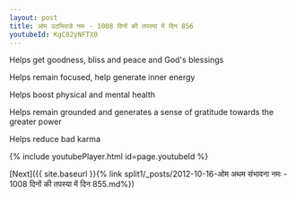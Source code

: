 ```yaml
---
layout: post
title: ओम उठभिदाडे नमः - 1008 दिनों की तपस्या में दिन 856
youtubeId: KgC02yNFTX0
---
```

 
 
Helps get goodness, bliss and peace and God's blessings
 
Helps remain focused, help generate inner energy 
 
Helps boost physical and mental health 
 
Helps remain grounded and generates a sense of gratitude towards the greater power 
 
Helps reduce bad karma
 
 
 
 


{% include youtubePlayer.html id=page.youtubeId %}
 
[Next]({{ site.baseurl }}{% link  split1/_posts/2012-10-16-ओम अथम संभावना नमः - 1008 दिनों की तपस्या में दिन 855.md%})
 
